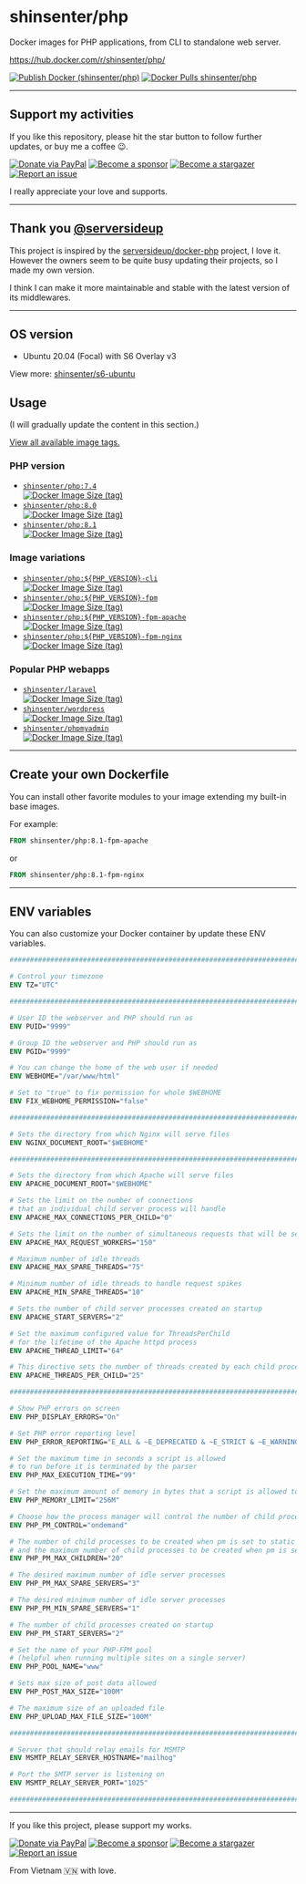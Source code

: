 # shinsenter/php

Docker images for PHP applications, from CLI to standalone web server.

https://hub.docker.com/r/shinsenter/php/

[![Publish Docker (shinsenter/php)](https://github.com/shinsenter/php/actions/workflows/production.yml/badge.svg?branch=main)](https://github.com/shinsenter/php/actions/workflows/production.yml)
[![Docker Pulls shinsenter/php](https://img.shields.io/docker/pulls/shinsenter/php)](https://hub.docker.com/r/shinsenter/php/)


---


## Support my activities

If you like this repository, please hit the star button to follow further updates, or buy me a coffee 😉.

[![Donate via PayPal](https://img.shields.io/badge/Donate-Paypal-blue)](https://www.paypal.me/shinsenter) [![Become a sponsor](https://img.shields.io/badge/Donate-Patreon-orange)](https://www.patreon.com/appseeds) [![Become a stargazer](https://img.shields.io/badge/Support-Stargazer-yellow)](https://github.com/shinsenter/docker-imgproxy/stargazers) [![Report an issue](https://img.shields.io/badge/Support-Issues-green)](https://github.com/shinsenter/docker-imgproxy/discussions/new)

I really appreciate your love and supports.


---


## Thank you [@serversideup](https://github.com/serversideup)

This project is inspired by the [serversideup/docker-php](https://github.com/serversideup/docker-php) project, I love it. However the owners seem to be quite busy updating their projects, so I made my own version.

I think I can make it more maintainable and stable with the latest version of its middlewares.

---

## OS version

- Ubuntu 20.04 (Focal) with S6 Overlay v3

View more: [shinsenter/s6-ubuntu](https://hub.docker.com/r/shinsenter/s6-ubuntu/tags)


## Usage

(I will gradually update the content in this section.)

[View all available image tags.](https://hub.docker.com/r/shinsenter/php/tags)

### PHP version

- [`shinsenter/php:7.4`](https://hub.docker.com/r/shinsenter/php/tags?page=1&name=7.4) <br/> [![Docker Image Size (tag)](https://img.shields.io/docker/image-size/shinsenter/php/7.4)](https://hub.docker.com/r/shinsenter/php/tags?page=1&name=7.4)
- [`shinsenter/php:8.0`](https://hub.docker.com/r/shinsenter/php/tags?page=1&name=8.0) <br/> [![Docker Image Size (tag)](https://img.shields.io/docker/image-size/shinsenter/php/8.0)](https://hub.docker.com/r/shinsenter/php/tags?page=1&name=8.0)
- [`shinsenter/php:8.1`](https://hub.docker.com/r/shinsenter/php/tags?page=1&name=8.1) <br/> [![Docker Image Size (tag)](https://img.shields.io/docker/image-size/shinsenter/php/8.1)](https://hub.docker.com/r/shinsenter/php/tags?page=1&name=8.1)


### Image variations

- [`shinsenter/php:${PHP_VERSION}-cli`](https://hub.docker.com/r/shinsenter/php/tags?page=1&name=cli) <br/> [![Docker Image Size (tag)](https://img.shields.io/docker/image-size/shinsenter/php/cli)](https://hub.docker.com/r/shinsenter/php/tags?page=1&name=cli)
- [`shinsenter/php:${PHP_VERSION}-fpm`](https://hub.docker.com/r/shinsenter/php/tags?page=1&name=fpm) <br/> [![Docker Image Size (tag)](https://img.shields.io/docker/image-size/shinsenter/php/fpm)](https://hub.docker.com/r/shinsenter/php/tags?page=1&name=fpm)
- [`shinsenter/php:${PHP_VERSION}-fpm-apache`](https://hub.docker.com/r/shinsenter/php/tags?page=1&name=fpm-apache) <br/> [![Docker Image Size (tag)](https://img.shields.io/docker/image-size/shinsenter/php/fpm-apache)](https://hub.docker.com/r/shinsenter/php/tags?page=1&name=fpm-apache)
- [`shinsenter/php:${PHP_VERSION}-fpm-nginx`](https://hub.docker.com/r/shinsenter/php/tags?page=1&name=fpm-nginx) <br/> [![Docker Image Size (tag)](https://img.shields.io/docker/image-size/shinsenter/php/fpm-nginx)](https://hub.docker.com/r/shinsenter/php/tags?page=1&name=fpm-nginx)


### Popular PHP webapps

- [`shinsenter/laravel`](https://hub.docker.com/r/shinsenter/laravel/tags)<br/> [![Docker Image Size (tag)](https://img.shields.io/docker/image-size/shinsenter/laravel)](https://hub.docker.com/r/shinsenter/laravel/tags)
- [`shinsenter/wordpress`](https://hub.docker.com/r/shinsenter/wordpress/tags)<br/> [![Docker Image Size (tag)](https://img.shields.io/docker/image-size/shinsenter/wordpress)](https://hub.docker.com/r/shinsenter/wordpress/tags)
- [`shinsenter/phpmyadmin`](https://hub.docker.com/r/shinsenter/phpmyadmin/tags)<br/> [![Docker Image Size (tag)](https://img.shields.io/docker/image-size/shinsenter/phpmyadmin)](https://hub.docker.com/r/shinsenter/phpmyadmin/tags)

---

## Create your own Dockerfile

You can install other favorite modules to your image extending my built-in base images.

For example:


```Dockerfile
FROM shinsenter/php:8.1-fpm-apache
```

or

```Dockerfile
FROM shinsenter/php:8.1-fpm-nginx
```

---


## ENV variables

You can also customize your Docker container by update these ENV variables.

```Dockerfile
################################################################################

# Control your timezone
ENV TZ="UTC"

################################################################################

# User ID the webserver and PHP should run as
ENV PUID="9999"

# Group ID the webserver and PHP should run as
ENV PGID="9999"

# You can change the home of the web user if needed
ENV WEBHOME="/var/www/html"

# Set to "true" to fix permission for whole $WEBHOME
ENV FIX_WEBHOME_PERMISSION="false"

################################################################################

# Sets the directory from which Nginx will serve files
ENV NGINX_DOCUMENT_ROOT="$WEBHOME"

################################################################################

# Sets the directory from which Apache will serve files
ENV APACHE_DOCUMENT_ROOT="$WEBHOME"

# Sets the limit on the number of connections
# that an individual child server process will handle
ENV APACHE_MAX_CONNECTIONS_PER_CHILD="0"

# Sets the limit on the number of simultaneous requests that will be served
ENV APACHE_MAX_REQUEST_WORKERS="150"

# Maximum number of idle threads
ENV APACHE_MAX_SPARE_THREADS="75"

# Minimum number of idle threads to handle request spikes
ENV APACHE_MIN_SPARE_THREADS="10"

# Sets the number of child server processes created on startup
ENV APACHE_START_SERVERS="2"

# Set the maximum configured value for ThreadsPerChild
# for the lifetime of the Apache httpd process
ENV APACHE_THREAD_LIMIT="64"

# This directive sets the number of threads created by each child process
ENV APACHE_THREADS_PER_CHILD="25"

################################################################################

# Show PHP errors on screen
ENV PHP_DISPLAY_ERRORS="On"

# Set PHP error reporting level
ENV PHP_ERROR_REPORTING="E_ALL & ~E_DEPRECATED & ~E_STRICT & ~E_WARNING"

# Set the maximum time in seconds a script is allowed
# to run before it is terminated by the parser
ENV PHP_MAX_EXECUTION_TIME="99"

# Set the maximum amount of memory in bytes that a script is allowed to allocate
ENV PHP_MEMORY_LIMIT="256M"

# Choose how the process manager will control the number of child processes
ENV PHP_PM_CONTROL="ondemand"

# The number of child processes to be created when pm is set to static
# and the maximum number of child processes to be created when pm is set to dynamic
ENV PHP_PM_MAX_CHILDREN="20"

# The desired maximum number of idle server processes
ENV PHP_PM_MAX_SPARE_SERVERS="3"

# The desired minimum number of idle server processes
ENV PHP_PM_MIN_SPARE_SERVERS="1"

# The number of child processes created on startup
ENV PHP_PM_START_SERVERS="2"

# Set the name of your PHP-FPM pool
# (helpful when running multiple sites on a single server)
ENV PHP_POOL_NAME="www"

# Sets max size of post data allowed
ENV PHP_POST_MAX_SIZE="100M"

# The maximum size of an uploaded file
ENV PHP_UPLOAD_MAX_FILE_SIZE="100M"

################################################################################

# Server that should relay emails for MSMTP
ENV MSMTP_RELAY_SERVER_HOSTNAME="mailhog"

# Port the SMTP server is listening on
ENV MSMTP_RELAY_SERVER_PORT="1025"

################################################################################
```

* * *

If you like this project, please support my works.

[![Donate via PayPal](https://img.shields.io/badge/Donate-Paypal-blue)](https://www.paypal.me/shinsenter) [![Become a sponsor](https://img.shields.io/badge/Donate-Patreon-orange)](https://www.patreon.com/appseeds) [![Become a stargazer](https://img.shields.io/badge/Support-Stargazer-yellow)](https://github.com/shinsenter/docker-imgproxy/stargazers) [![Report an issue](https://img.shields.io/badge/Support-Issues-green)](https://github.com/shinsenter/docker-imgproxy/discussions/new)

From Vietnam 🇻🇳 with love.
